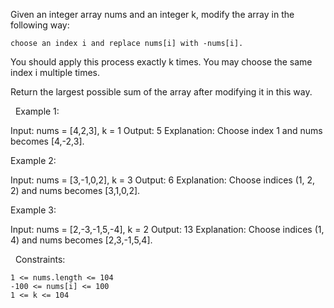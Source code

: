 Given an integer array nums and an integer k, modify the array in the following way:


	choose an index i and replace nums[i] with -nums[i].


You should apply this process exactly k times. You may choose the same index i multiple times.

Return the largest possible sum of the array after modifying it in this way.

 
Example 1:

Input: nums = [4,2,3], k = 1
Output: 5
Explanation: Choose index 1 and nums becomes [4,-2,3].


Example 2:

Input: nums = [3,-1,0,2], k = 3
Output: 6
Explanation: Choose indices (1, 2, 2) and nums becomes [3,1,0,2].


Example 3:

Input: nums = [2,-3,-1,5,-4], k = 2
Output: 13
Explanation: Choose indices (1, 4) and nums becomes [2,3,-1,5,4].


 
Constraints:


	1 <= nums.length <= 104
	-100 <= nums[i] <= 100
	1 <= k <= 104

